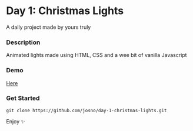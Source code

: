# Day 1: Christmas Lights

A daily project made by yours truly

### Description

Animated lights made using HTML, CSS and a wee bit of vanilla Javascript

### Demo

[Here](https://josno.github.io/day-1-christmas-lights/)

### Get Started

`git clone https://github.com/josno/day-1-christmas-lights.git`

Enjoy :sparkles:
